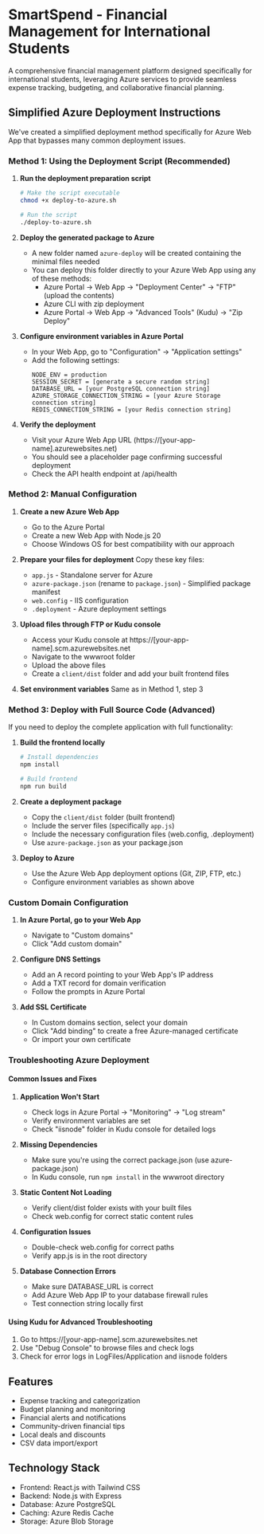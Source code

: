 # SmartSpend - Financial Management for International Students

A comprehensive financial management platform designed specifically for international students, leveraging Azure services to provide seamless expense tracking, budgeting, and collaborative financial planning.

## Simplified Azure Deployment Instructions

We've created a simplified deployment method specifically for Azure Web App that bypasses many common deployment issues.

### Method 1: Using the Deployment Script (Recommended)

1. **Run the deployment preparation script**
   ```bash
   # Make the script executable
   chmod +x deploy-to-azure.sh
   
   # Run the script
   ./deploy-to-azure.sh
   ```

2. **Deploy the generated package to Azure**
   - A new folder named `azure-deploy` will be created containing the minimal files needed
   - You can deploy this folder directly to your Azure Web App using any of these methods:
     - Azure Portal → Web App → "Deployment Center" → "FTP" (upload the contents)
     - Azure CLI with zip deployment
     - Azure Portal → Web App → "Advanced Tools" (Kudu) → "Zip Deploy"

3. **Configure environment variables in Azure Portal**
   - In your Web App, go to "Configuration" → "Application settings"
   - Add the following settings:
     ```
     NODE_ENV = production
     SESSION_SECRET = [generate a secure random string]
     DATABASE_URL = [your PostgreSQL connection string]
     AZURE_STORAGE_CONNECTION_STRING = [your Azure Storage connection string]
     REDIS_CONNECTION_STRING = [your Redis connection string]
     ```

4. **Verify the deployment**
   - Visit your Azure Web App URL (https://[your-app-name].azurewebsites.net)
   - You should see a placeholder page confirming successful deployment
   - Check the API health endpoint at /api/health

### Method 2: Manual Configuration

1. **Create a new Azure Web App**
   - Go to the Azure Portal
   - Create a new Web App with Node.js 20
   - Choose Windows OS for best compatibility with our approach

2. **Prepare your files for deployment**
   Copy these key files:
   - `app.js` - Standalone server for Azure
   - `azure-package.json` (rename to `package.json`) - Simplified package manifest
   - `web.config` - IIS configuration
   - `.deployment` - Azure deployment settings

3. **Upload files through FTP or Kudu console**
   - Access your Kudu console at https://[your-app-name].scm.azurewebsites.net
   - Navigate to the wwwroot folder
   - Upload the above files
   - Create a `client/dist` folder and add your built frontend files

4. **Set environment variables**
   Same as in Method 1, step 3

### Method 3: Deploy with Full Source Code (Advanced)

If you need to deploy the complete application with full functionality:

1. **Build the frontend locally**
   ```bash
   # Install dependencies
   npm install
   
   # Build frontend
   npm run build
   ```

2. **Create a deployment package**
   - Copy the `client/dist` folder (built frontend)
   - Include the server files (specifically `app.js`)
   - Include the necessary configuration files (web.config, .deployment)
   - Use `azure-package.json` as your package.json

3. **Deploy to Azure**
   - Use the Azure Web App deployment options (Git, ZIP, FTP, etc.)
   - Configure environment variables as shown above

### Custom Domain Configuration

1. **In Azure Portal, go to your Web App**
   - Navigate to "Custom domains"
   - Click "Add custom domain"

2. **Configure DNS Settings**
   - Add an A record pointing to your Web App's IP address
   - Add a TXT record for domain verification
   - Follow the prompts in Azure Portal

3. **Add SSL Certificate**
   - In Custom domains section, select your domain
   - Click "Add binding" to create a free Azure-managed certificate
   - Or import your own certificate

### Troubleshooting Azure Deployment

#### Common Issues and Fixes

1. **Application Won't Start**
   - Check logs in Azure Portal → "Monitoring" → "Log stream"
   - Verify environment variables are set
   - Check "iisnode" folder in Kudu console for detailed logs

2. **Missing Dependencies**
   - Make sure you're using the correct package.json (use azure-package.json)
   - In Kudu console, run `npm install` in the wwwroot directory

3. **Static Content Not Loading**
   - Verify client/dist folder exists with your built files
   - Check web.config for correct static content rules

4. **Configuration Issues**
   - Double-check web.config for correct paths
   - Verify app.js is in the root directory

5. **Database Connection Errors**
   - Make sure DATABASE_URL is correct
   - Add Azure Web App IP to your database firewall rules
   - Test connection string locally first

#### Using Kudu for Advanced Troubleshooting
1. Go to https://[your-app-name].scm.azurewebsites.net
2. Use "Debug Console" to browse files and check logs
3. Check for error logs in LogFiles/Application and iisnode folders

## Features
- Expense tracking and categorization
- Budget planning and monitoring
- Financial alerts and notifications
- Community-driven financial tips
- Local deals and discounts
- CSV data import/export

## Technology Stack
- Frontend: React.js with Tailwind CSS
- Backend: Node.js with Express
- Database: Azure PostgreSQL
- Caching: Azure Redis Cache
- Storage: Azure Blob Storage